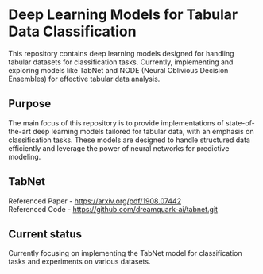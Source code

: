 # Deep Learning Models for Tabular Data Classification

This repository contains deep learning models designed for handling tabular datasets for classification tasks. Currently, implementing and exploring models like TabNet and NODE (Neural Oblivious Decision Ensembles) for effective tabular data analysis.

## Purpose

The main focus of this repository is to provide implementations of state-of-the-art deep learning models tailored for tabular data, with an emphasis on classification tasks. These models are designed to handle structured data efficiently and leverage the power of neural networks for predictive modeling.

## TabNet 
Referenced Paper - https://arxiv.org/pdf/1908.07442  
Referenced Code - https://github.com/dreamquark-ai/tabnet.git

## Current status

Currently focusing on implementing the TabNet model for classification tasks and experiments on various datasets.
